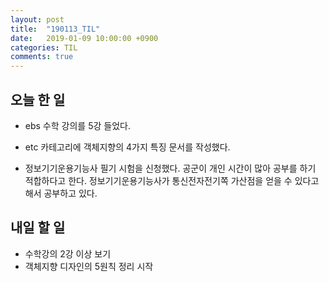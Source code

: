 ```yaml
---
layout: post
title:  "190113_TIL"
date:   2019-01-09 10:00:00 +0900
categories: TIL
comments: true
---
```


## 오늘 한 일

* ebs 수학 강의를 5강 들었다.

* etc 카테고리에 객체지향의 4가지 특징 문서를 작성했다.

* 정보기기운용기능사 필기 시험을 신청했다.
공군이 개인 시간이 많아 공부를 하기 적합하다고 한다. 정보기기운용기능사가 통신전자전기쪽 가산점을 얻을 수 있다고 해서 공부하고 있다.


## 내일 할 일

* 수학강의 2강 이상 보기
* 객체지향 디자인의 5원칙 정리 시작
